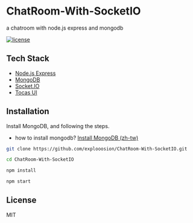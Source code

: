 # ChatRoom-With-SocketIO
a chatroom with node.js express and mongodb

[![license](https://img.shields.io/github/license/mashape/apistatus.svg)](https://github.com/explooosion/koa-deploy/blob/master/LICENSE)


## Tech Stack
+ [Node.js Express](https://github.com/expressjs/express)
+ [MongoDB](https://www.mongodb.com/)
+ [Socket.IO](https://socket.io/)
+ [Tocas UI](https://tocas-ui.com/)

## Installation

Install MongoDB, and following the steps.  
+ how to install mongodb?  [Install MongoDB (zh-tw)](https://dotblogs.com.tw/explooosion/2018/01/21/040728)

```bash
git clone https://github.com/explooosion/ChatRoom-With-SocketIO.git
```

```bash
cd ChatRoom-With-SocketIO
```

```bash
npm install
```

```bash
npm start
```

## License
MIT